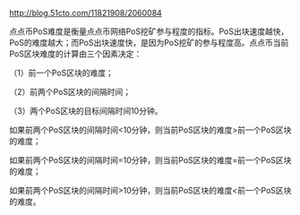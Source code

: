 
http://blog.51cto.com/11821908/2060084

点点币PoS难度是衡量点点币网络PoS挖矿参与程度的指标。PoS出块速度越快，PoS的难度越大；而PoS出块速度快，是因为PoS挖矿的参与程度高。点点币当前PoS区块难度的计算由三个因素决定：

（1）前一个PoS区块的难度；

（2）前两个PoS区块的间隔时间；

（3）两个PoS区块的目标间隔时间10分钟。

如果前两个PoS区块的间隔时间<10分钟，则当前PoS区块的难度>前一个PoS区块的难度；

如果前两个PoS区块的间隔时间=10分钟，则当前PoS区块的难度=前一个PoS区块的难度；

如果前两个PoS区块的间隔时间>10分钟，则当前PoS区块的难度<前一个PoS区块的难度。



